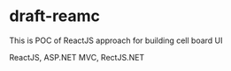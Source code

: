 # draft-reamc

This is POC of ReactJS approach for building cell board UI

ReactJS, ASP.NET MVC, RectJS.NET
